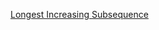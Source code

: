 [Longest Increasing Subsequence](https://practice.geeksforgeeks.org/problems/longest-increasing-subsequence/0)
